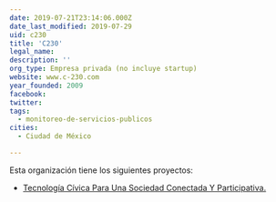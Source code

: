 ```yaml
---
date: 2019-07-21T23:14:06.000Z
date_last_modified: 2019-07-29
uid: c230
title: 'C230'
legal_name: 
description: ''
org_type: Empresa privada (no incluye startup)
website: www.c-230.com
year_founded: 2009
facebook: 
twitter: 
tags:
  - monitoreo-de-servicios-publicos
cities: 
  - Ciudad de México

---
```


Esta organización tiene los siguientes proyectos:

- [Tecnología Cívica Para Una Sociedad Conectada Y Participativa.](/proyectos/tecnologia-civica-para-una-sociedad-conectada-y-participativa)
